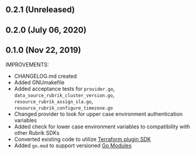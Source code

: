 ## 0.2.1 (Unreleased)
## 0.2.0 (July 06, 2020)

## 0.1.0 (Nov 22, 2019)

IMPROVEMENTS:

* CHANGELOG.md created
* Added GNUmakefile
* Added acceptance tests for `provider.go`, `data_source_rubrik_cluster_version.go`, `resource_rubrik_assign_sla.go`, `resource_rubrik_configure_timezone.go`
* Changed provider to look for upper case environment authentication variables
* Added check for lower case environment variables to compatibility with other Rubrik SDKs
* Converted existing code to utilize [Terraform plugin SDK](https://www.terraform.io/docs/extend/plugin-sdk.html)
* Added `go.mod` to support versioned [Go Modules](https://github.com/golang/go/wiki/Modules)